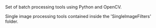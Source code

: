 Set of batch processing tools using Python and OpenCV.

Single image processing tools contained inside the 'SingleImageFilters' folder.
